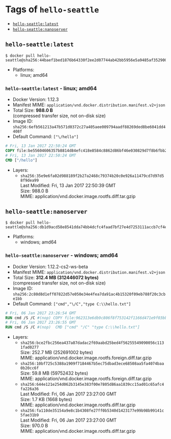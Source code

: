 <!-- THIS FILE IS GENERATED VIA './update-remote.sh' -->

# Tags of `hello-seattle`

-	[`hello-seattle:latest`](#hello-seattlelatest)
-	[`hello-seattle:nanoserver`](#hello-seattlenanoserver)

## `hello-seattle:latest`

```console
$ docker pull hello-seattle@sha256:44baef1bed1876b64330f2ee2d07744ab42bb5956e5a9485af3529002ee5fa22
```

-	Platforms:
	-	linux; amd64

### `hello-seattle:latest` - linux; amd64

-	Docker Version: 1.12.3
-	Manifest MIME: `application/vnd.docker.distribution.manifest.v2+json`
-	Total Size: **988.0 B**  
	(compressed transfer size, not on-disk size)
-	Image ID: `sha256:6efb561213a47b571d0372c27a405aee009794aadf88269ded8be6041dd4408f`
-	Default Command: `["\/hello"]`

```dockerfile
# Fri, 13 Jan 2017 22:50:24 GMT
COPY file:be55604606357b8814d84efc418e8584c8862d86bf46e030829d7f8b6fbb2f91 in / 
# Fri, 13 Jan 2017 22:50:24 GMT
CMD ["/hello"]
```

-	Layers:
	-	`sha256:35e9e6fa02d988189f2b27a2468c79374b20c0e926a11479cd7d97d58f9dea99`  
		Last Modified: Fri, 13 Jan 2017 22:50:39 GMT  
		Size: 988.0 B  
		MIME: application/vnd.docker.image.rootfs.diff.tar.gzip

## `hello-seattle:nanoserver`

```console
$ docker pull hello-seattle@sha256:db1d9acd58e8541dda74bb4dcfc4faad7bf27e4d7253111accb7cf4e55621a9c
```

-	Platforms:
	-	windows; amd64

### `hello-seattle:nanoserver` - windows; amd64

-	Docker Version: 1.12.2-cs2-ws-beta
-	Manifest MIME: `application/vnd.docker.distribution.manifest.v2+json`
-	Total Size: **312.4 MB (312446072 bytes)**  
	(compressed transfer size, not on-disk size)
-	Image ID: `sha256:2c80d8d1eff07822d57e050e34e4fea7da91ac4b15320f09eb788f20c3cbe1bb`
-	Default Command: `["cmd","\/C","type C:\\hello.txt"]`

```dockerfile
# Fri, 06 Jan 2017 23:26:54 GMT
RUN cmd /S /C #(nop) COPY file:962313e6db9c806f8f753142f1166d471e9f03bba14f92fa90ab5bf971c799cf in C: 
# Fri, 06 Jan 2017 23:26:55 GMT
RUN cmd /S /C #(nop)  CMD ["cmd" "/C" "type C:\\hello.txt"]
```

-	Layers:
	-	`sha256:bce2fbc256ea437a87dadac2f69aabd25bed4f56255549090056c1131fad0277`  
		Size: 252.7 MB (252691002 bytes)  
		MIME: application/vnd.docker.image.rootfs.foreign.diff.tar.gzip
	-	`sha256:10bf725c5388a1909f7184467b5ec75dbad3ece68508aa5fa4074baa0b20cc6f`  
		Size: 59.8 MB (59752432 bytes)  
		MIME: application/vnd.docker.image.rootfs.foreign.diff.tar.gzip
	-	`sha256:644e121e254d062b3145e383f00e7805d86aa1839cc15ad01c65afc4fa226a36`  
		Last Modified: Fri, 06 Jan 2017 23:27:00 GMT  
		Size: 1.7 KB (1668 bytes)  
		MIME: application/vnd.docker.image.rootfs.diff.tar.gzip
	-	`sha256:fa110de35154a9e8c1b4308fe27ff0b5340d1423177e99b98b99141c5fae31b9`  
		Last Modified: Fri, 06 Jan 2017 23:27:00 GMT  
		Size: 970.0 B  
		MIME: application/vnd.docker.image.rootfs.diff.tar.gzip
